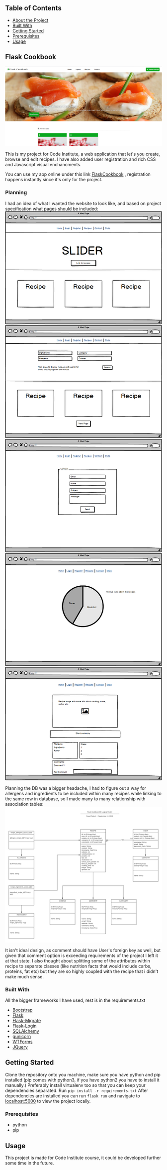 <!-- TABLE OF CONTENTS -->
## Table of Contents

* [About the Project](#about-the-project)
* [Built With](#built-with)
* [Getting Started](#getting-started)
* [Prerequisites](#prerequisites)
* [Usage](#usage)




<!-- ABOUT THE PROJECT -->
## Flask Cookbook

![Cookbook screenshot](images/FlaskCookBook.png)

This is my project for Code Institute, a web application that let's you create, browse and edit recipes. I have also added user registration and rich CSS and Javascript visual enchancments.  

You can use my app online under this link [FlaskCookbook](https://flask-cookbook-pawel.herokuapp.com/index) , registration happens instantly since it's only for the project.

### Planning

I had an idea of what I wanted the website to look like, and based on project specification what pages should be included:
![Mockup](images/New_Mockup_1.png)
![Mockup](images/New_Mockup_2.png)
![Mockup](images/New_Mockup_3.png)
![Mockup](images/New_Mockup_4.png)
![Mockup](images/New_Mockup_5.png)

Planning the DB was a bigger headache, I had to figure out a way for allergens and ingredients to be included within many recipes while linking to the same row in database, so I made many to many relationship with association tables:
![DB Model](images/DB_Model_cookbook.png)

It isn't ideal design, as comment should have User's foreign key as well, but given that comment option is exceeding requirements of the project I left it at that state.
I also thought about splitting some of the attributes within recipe to separate classes (like nutrition facts that would include carbs, proteins, fat etc) but they are so highly coupled with the recipe that i didn't make much sense.

### Built With
All the bigger frameworks I have used, rest is in the requirements.txt
* [Bootstrap](https://getbootstrap.com)
* [Flask](https://palletsprojects.com/p/flask/)
* [Flask-Migrate](https://flask-migrate.readthedocs.io/en/latest/)
* [Flask-Login](https://flask-login.readthedocs.io/en/latest/)
* [SQLAlchemy](https://www.sqlalchemy.org/)
* [gunicorn](https://gunicorn.org/)
* [WTForms](https://wtforms.readthedocs.io/en/stable/)
* [JQuery](https://jquery.com)



<!-- GETTING STARTED -->
## Getting Started

Clone the repository onto you machine, make sure you have python and pip installed (pip comes with python3, if you have python2 you have to install it manually.)
Preferably install virtualenv too so that you can keep your dependencies separated.
Run ``` pip install -r requirements.txt ```
After dependencies are installed you can run ```flask run``` and navigate to 
[localhost:5000](localhost:5000) to view the project locally.
### Prerequisites
* python
* pip

## Usage

This project is made for Code Institute course, it could be developed further some time in the future.

